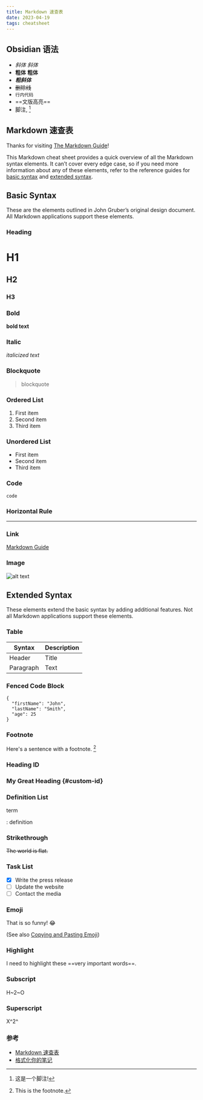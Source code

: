```yaml
---
title: Markdown 速查表
date: 2023-04-19  
tags: cheatsheet
---
```


## Obsidian 语法

- *斜体*  _斜体_
- **粗体**  __粗体__
- *__粗斜体__* 
- ~~删除线~~
- `行内代码` 
- ==文版高亮==
- 脚注, [^脚注] 

## Markdown 速查表


Thanks for visiting [The Markdown Guide](https://www.markdownguide.org)!

This Markdown cheat sheet provides a quick overview of all the Markdown syntax elements. It can’t cover every edge case, so if you need more information about any of these elements, refer to the reference guides for [basic syntax](https://www.markdownguide.org/basic-syntax) and [extended syntax](https://www.markdownguide.org/extended-syntax).

## Basic Syntax

These are the elements outlined in John Gruber’s original design document. All Markdown applications support these elements.

### Heading

# H1

## H2

### H3
  
### Bold

**bold text**
  
### Italic
  
*italicized text*

### Blockquote

> blockquote

### Ordered List

1. First item
2. Second item
3. Third item

### Unordered List

- First item
- Second item
- Third item

### Code

`code`

### Horizontal Rule

---

### Link
  
[Markdown Guide](https://www.markdownguide.org)

### Image

  

![alt text](https://www.markdownguide.org/assets/images/tux.png)

## Extended Syntax

  These elements extend the basic syntax by adding additional features. Not all Markdown applications support these elements.

### Table

  

| Syntax | Description |
| ----------- | ----------- |
| Header | Title |
| Paragraph | Text |
  

### Fenced Code Block

```
{
  "firstName": "John",
  "lastName": "Smith",
  "age": 25
}
```
  
### Footnote

Here's a sentence with a footnote. [^1]

### Heading ID

### My Great Heading {#custom-id}

### Definition List

term

: definition

### Strikethrough

~~The world is flat.~~

### Task List

- [x] Write the press release
- [ ] Update the website
- [ ] Contact the media

### Emoji

That is so funny! :joy:

(See also [Copying and Pasting Emoji](https://www.markdownguide.org/extended-syntax/#copying-and-pasting-emoji))

### Highlight

I need to highlight these ==very important words==.

### Subscript

H~2~O

### Superscript

X^2^

### 参考

- [Markdown 速查表](https://www.markdown.xyz/cheat-sheet/)
- [格式化你的笔记](https://publish.obsidian.md/help-zh/%E4%BD%BF%E7%94%A8%E6%8C%87%E5%8D%97/%E6%A0%BC%E5%BC%8F%E5%8C%96%E4%BD%A0%E7%9A%84%E7%AC%94%E8%AE%B0)


[^脚注]: 这是一个脚注! 
[^1]: This is the footnote.
